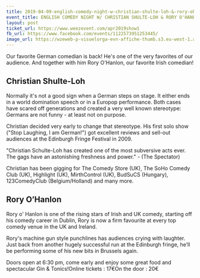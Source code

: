 ```yaml
---
title: 2019-04-09-english-comedy-night-w-christian-shulte-loh-&-rory-ohanlon
event_title: ENGLISH COMEDY NIGHT W/ CHRISTIAN SHULTE-LOH & RORY O'HANLON
layout: post
ticket_url: https://www.weezevent.com/apr2019show1
fb_url: https://www.facebook.com/events/1122573951253445/
image_url: https://wzeweb-p-visuelorga-evn-affiche-thumb.s3.eu-west-1.amazonaws.com/affiche_372785.thumb53700.1550673568.jpg
---
```

Our favorite German comedian is back! He's one of the very favorites of our audience. And together with him Rory O'Hanlon, our favorite Irish comedian!

## Christian Shulte-Loh
Normally it's not a good sign when a German steps on stage. It either ends in a world domination speech or in a Europop performance. Both cases have scared off generations and created a very well known stereotype: Germans are not funny - at least not on purpose.

Christian decided very early to change that stereotype. His first solo show ("Stop Laughing, I am German!") got excellent reviews and sell-out audiences at the Edinburgh Fringe Festival in 2009.

"Christian Schulte-Loh has created one of the most subversive acts ever. The gags have an astonishing freshness and power." - (The Spectator)

Christian has been gigging for The Comedy Store (UK), The SoHo Comedy Club (UK), Highlight (UK), MirthControl (UK), BudSuCS (Hungary), 123ComedyClub (Belgium/Holland) and many more.

## Rory O’Hanlon
Rory o' Hanlon is one of the rising stars of Irish and UK comedy, starting off his comedy career in Dublin, Rory is now a firm favourite at every top comedy venue in the UK and Ireland.

Rory's machine gun style punchlines has audiences crying with laughter.  Just back from another hugely successful run at the Edinburgh fringe, he’ll be performing some of his new bits in Brussels again.

Doors open at 6:30 pm, come early and enjoy some great food and spectacular Gin & Tonics!Online tickets : 17€On the door : 20€
